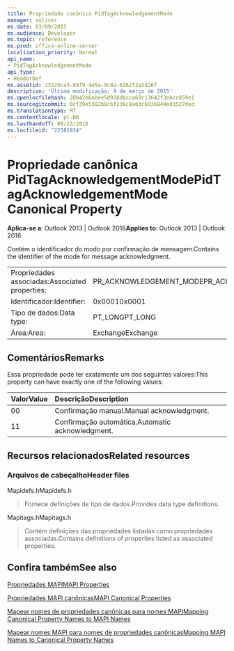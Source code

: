 ```yaml
---
title: Propriedade canônica PidTagAcknowledgementMode
manager: soliver
ms.date: 03/09/2015
ms.audience: Developer
ms.topic: reference
ms.prod: office-online-server
localization_priority: Normal
api_name:
- PidTagAcknowledgementMode
api_type:
- HeaderDef
ms.assetid: 23329ca3-89f9-4e5a-9c8a-6262f2a2d26f
description: 'Última modificação: 9 de março de 2015'
ms.openlocfilehash: 28b42e6abee5d918dbcca69c13642f3ebcc859e1
ms.sourcegitcommit: 0cf39e5382b8c6f236c8a63c6036849ed3527ded
ms.translationtype: MT
ms.contentlocale: pt-BR
ms.lasthandoff: 08/23/2018
ms.locfileid: "22581934"
---
```

# <a name="pidtagacknowledgementmode-canonical-property"></a><span data-ttu-id="77014-103">Propriedade canônica PidTagAcknowledgementMode</span><span class="sxs-lookup"><span data-stu-id="77014-103">PidTagAcknowledgementMode Canonical Property</span></span>

  
  
<span data-ttu-id="77014-104">**Aplica-se a**: Outlook 2013 | Outlook 2016</span><span class="sxs-lookup"><span data-stu-id="77014-104">**Applies to**: Outlook 2013 | Outlook 2016</span></span> 
  
<span data-ttu-id="77014-105">Contém o identificador do modo por confirmação de mensagem.</span><span class="sxs-lookup"><span data-stu-id="77014-105">Contains the identifier of the mode for message acknowledgment.</span></span>
  
|||
|:-----|:-----|
|<span data-ttu-id="77014-106">Propriedades associadas:</span><span class="sxs-lookup"><span data-stu-id="77014-106">Associated properties:</span></span>  <br/> |<span data-ttu-id="77014-107">PR_ACKNOWLEDGEMENT_MODE</span><span class="sxs-lookup"><span data-stu-id="77014-107">PR_ACKNOWLEDGEMENT_MODE</span></span>  <br/> |
|<span data-ttu-id="77014-108">Identificador:</span><span class="sxs-lookup"><span data-stu-id="77014-108">Identifier:</span></span>  <br/> |<span data-ttu-id="77014-109">0x0001</span><span class="sxs-lookup"><span data-stu-id="77014-109">0x0001</span></span>  <br/> |
|<span data-ttu-id="77014-110">Tipo de dados:</span><span class="sxs-lookup"><span data-stu-id="77014-110">Data type:</span></span>  <br/> |<span data-ttu-id="77014-111">PT_LONG</span><span class="sxs-lookup"><span data-stu-id="77014-111">PT_LONG</span></span>  <br/> |
|<span data-ttu-id="77014-112">Área:</span><span class="sxs-lookup"><span data-stu-id="77014-112">Area:</span></span>  <br/> |<span data-ttu-id="77014-113">Exchange</span><span class="sxs-lookup"><span data-stu-id="77014-113">Exchange</span></span>  <br/> |
   
## <a name="remarks"></a><span data-ttu-id="77014-114">Comentários</span><span class="sxs-lookup"><span data-stu-id="77014-114">Remarks</span></span>

<span data-ttu-id="77014-115">Essa propriedade pode ter exatamente um dos seguintes valores:</span><span class="sxs-lookup"><span data-stu-id="77014-115">This property can have exactly one of the following values:</span></span>
  
|<span data-ttu-id="77014-116">**Valor**</span><span class="sxs-lookup"><span data-stu-id="77014-116">**Value**</span></span>|<span data-ttu-id="77014-117">**Descrição**</span><span class="sxs-lookup"><span data-stu-id="77014-117">**Description**</span></span>|
|:-----|:-----|
|<span data-ttu-id="77014-118">0</span><span class="sxs-lookup"><span data-stu-id="77014-118">0</span></span>  <br/> |<span data-ttu-id="77014-119">Confirmação manual.</span><span class="sxs-lookup"><span data-stu-id="77014-119">Manual acknowledgment.</span></span>  <br/> |
|<span data-ttu-id="77014-120">1</span><span class="sxs-lookup"><span data-stu-id="77014-120">1</span></span>  <br/> |<span data-ttu-id="77014-121">Confirmação automática.</span><span class="sxs-lookup"><span data-stu-id="77014-121">Automatic acknowledgment.</span></span>  <br/> |
   
## <a name="related-resources"></a><span data-ttu-id="77014-122">Recursos relacionados</span><span class="sxs-lookup"><span data-stu-id="77014-122">Related resources</span></span>

### <a name="header-files"></a><span data-ttu-id="77014-123">Arquivos de cabeçalho</span><span class="sxs-lookup"><span data-stu-id="77014-123">Header files</span></span>

<span data-ttu-id="77014-124">Mapidefs.h</span><span class="sxs-lookup"><span data-stu-id="77014-124">Mapidefs.h</span></span>
  
> <span data-ttu-id="77014-125">Fornece definições de tipo de dados.</span><span class="sxs-lookup"><span data-stu-id="77014-125">Provides data type definitions.</span></span>
    
<span data-ttu-id="77014-126">Mapitags.h</span><span class="sxs-lookup"><span data-stu-id="77014-126">Mapitags.h</span></span>
  
> <span data-ttu-id="77014-127">Contém definições das propriedades listadas como propriedades associadas.</span><span class="sxs-lookup"><span data-stu-id="77014-127">Contains definitions of properties listed as associated properties.</span></span>
    
## <a name="see-also"></a><span data-ttu-id="77014-128">Confira também</span><span class="sxs-lookup"><span data-stu-id="77014-128">See also</span></span>



[<span data-ttu-id="77014-129">Propriedades MAPI</span><span class="sxs-lookup"><span data-stu-id="77014-129">MAPI Properties</span></span>](mapi-properties.md)
  
[<span data-ttu-id="77014-130">Propriedades MAPI canônicas</span><span class="sxs-lookup"><span data-stu-id="77014-130">MAPI Canonical Properties</span></span>](mapi-canonical-properties.md)
  
[<span data-ttu-id="77014-131">Mapear nomes de propriedades canônicas para nomes MAPI</span><span class="sxs-lookup"><span data-stu-id="77014-131">Mapping Canonical Property Names to MAPI Names</span></span>](mapping-canonical-property-names-to-mapi-names.md)
  
[<span data-ttu-id="77014-132">Mapear nomes MAPI para nomes de propriedades canônicas</span><span class="sxs-lookup"><span data-stu-id="77014-132">Mapping MAPI Names to Canonical Property Names</span></span>](mapping-mapi-names-to-canonical-property-names.md)

